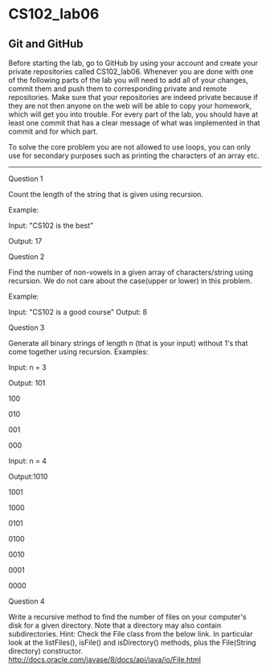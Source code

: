 # CS102_lab06

Git and GitHub
---------------

Before starting the lab, go to GitHub by using your account and create your private repositories called CS102_lab06. Whenever you are done with one of the following parts of the lab you will need to add all of your changes, commit them and push them to corresponding private and remote repositories. Make sure that your repositories are indeed private because if they are not then anyone on the web will be able to copy your homework, which will get you into trouble. For every part of the lab, you should have at least one commit that has a clear message of what was implemented in that commit and for which part.


To solve the core problem you are not allowed to use loops, you can only use for secondary purposes such as printing the characters of an array etc.


---------------

Question 1

Count the length of the string that is given using recursion.


Example:

Input: "CS102 is the best"

Output: 17

Question 2

Find the number of non-vowels in a given array of characters/string using recursion. We do not care about the case(upper or lower) in this problem.

Example:

Input: "CS102 is a good course"
Output: 8

Question 3

Generate all binary strings of length n (that is your input) without 1's that come together using recursion.
Examples:

Input: n = 3

Output: 101

100

010

001

000

Input: n = 4

Output:1010

1001

1000

0101

0100

0010

0001

0000

Question 4

Write a recursive method to find the number of files on your computer's disk for a given directory. Note that a directory may also contain subdirectories. Hint: Check the File class from the below link. In particular look at the listFiles(), isFile() and isDirectory() methods, plus the File(String directory) constructor.
http://docs.oracle.com/javase/8/docs/api/java/io/File.html

